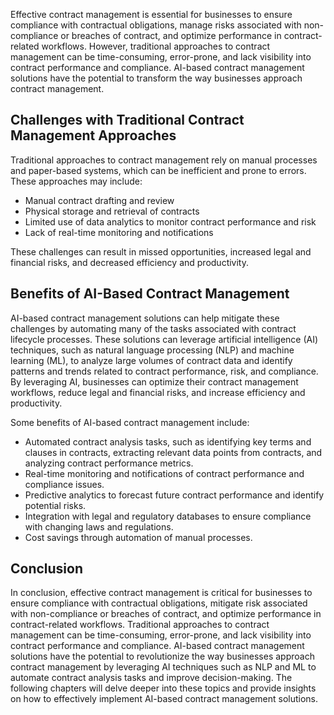 
Effective contract management is essential for businesses to ensure compliance with contractual obligations, manage risks associated with non-compliance or breaches of contract, and optimize performance in contract-related workflows. However, traditional approaches to contract management can be time-consuming, error-prone, and lack visibility into contract performance and compliance. AI-based contract management solutions have the potential to transform the way businesses approach contract management.

Challenges with Traditional Contract Management Approaches
----------------------------------------------------------

Traditional approaches to contract management rely on manual processes and paper-based systems, which can be inefficient and prone to errors. These approaches may include:

* Manual contract drafting and review
* Physical storage and retrieval of contracts
* Limited use of data analytics to monitor contract performance and risk
* Lack of real-time monitoring and notifications

These challenges can result in missed opportunities, increased legal and financial risks, and decreased efficiency and productivity.

Benefits of AI-Based Contract Management
----------------------------------------

AI-based contract management solutions can help mitigate these challenges by automating many of the tasks associated with contract lifecycle processes. These solutions can leverage artificial intelligence (AI) techniques, such as natural language processing (NLP) and machine learning (ML), to analyze large volumes of contract data and identify patterns and trends related to contract performance, risk, and compliance. By leveraging AI, businesses can optimize their contract management workflows, reduce legal and financial risks, and increase efficiency and productivity.

Some benefits of AI-based contract management include:

* Automated contract analysis tasks, such as identifying key terms and clauses in contracts, extracting relevant data points from contracts, and analyzing contract performance metrics.
* Real-time monitoring and notifications of contract performance and compliance issues.
* Predictive analytics to forecast future contract performance and identify potential risks.
* Integration with legal and regulatory databases to ensure compliance with changing laws and regulations.
* Cost savings through automation of manual processes.

Conclusion
----------

In conclusion, effective contract management is critical for businesses to ensure compliance with contractual obligations, mitigate risk associated with non-compliance or breaches of contract, and optimize performance in contract-related workflows. Traditional approaches to contract management can be time-consuming, error-prone, and lack visibility into contract performance and compliance. AI-based contract management solutions have the potential to revolutionize the way businesses approach contract management by leveraging AI techniques such as NLP and ML to automate contract analysis tasks and improve decision-making. The following chapters will delve deeper into these topics and provide insights on how to effectively implement AI-based contract management solutions.
